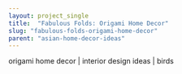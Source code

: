 ```yaml
---
layout: project_single
title:  "Fabulous Folds: Origami Home Decor"
slug: "fabulous-folds-origami-home-decor"
parent: "asian-home-decor-ideas"
---
```

origami home decor | interior design ideas | birds